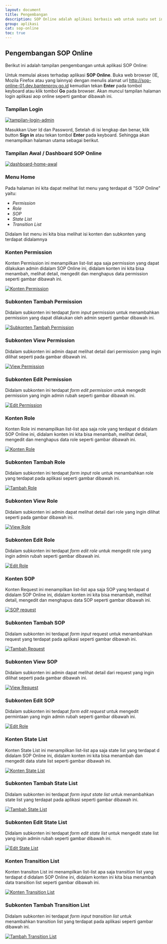```yaml
---
layout: document
title: Pengembangan
description: SOP Online adalah aplikasi berbasis web untuk suatu set instruksi (perintah kerja) terperinci dan tertulis yang harus diikuti untuk mencapai keseragaman dalam menjalankan suatu pekerjaan tertentu dengan berpedoman pada tujuan yang harus dicapai.
group: aplikasi
cat: sop-online
toc: true
---
```


## Pengembangan SOP Online

Berikut ini adalah tampilan pengembangan untuk aplikasi SOP Online:

Untuk memulai akses terhadap aplikasi **SOP Online**. Buka web browser (IE, Mozila Firefox atau yang lainnya) dengan menulis alamat url http://sop-online-01.dev.bantenprov.go.id kemudian tekan **Enter** pada tombol keyboard atau klik tombol **Go** pada browser. Akan muncul tampilan halaman login aplikasi aop online seperti gambar dibawah ini.

### Tampilan Login
[![tampilan-login-admin](/document/aplikasi/sop-online/images/pengembangan/sop-login.png)](http://sop-online-01.dev.bantenprov.go.id/login)

Masukkan User Id dan Password, Setelah di isi lengkap dan benar, klik button **Sign in** atau tekan tombol **Enter** pada keyboard. Sehingga akan menampilkan halaman utama sebagai berikut.

### Tampilan Awal / Dashboard SOP Online
[![dashboard-home-awal](/document/aplikasi/sop-online/images/pengembangan/sop-dashboard.png)](http://sop-online-01.dev.bantenprov.go.id/)

###  Menu Home
Pada halaman ini kita dapat melihat list menu yang terdapat di "SOP Online" yaitu:

- *Permission*
- *Role*
- *SOP*
- *State List*
- *Transition List*

Didalam list menu ini kita bisa melihat isi konten dan subkonten yang terdapat didalamnya

### Konten Permission
Konten Permission ini menampilkan list-list apa saja permission yang dapat dilakukan admin didalam SOP Online ini, didalam konten ini kita bisa menambah, melihat detail, mengedit dan menghapus data permission seperti gambar dibawah ini.

[![Konten Permission](/document/aplikasi/sop-online/images/pengembangan/sop-permission.png)](http://sop-online-01.dev.bantenprov.go.id/advancetrust/permission)

### Subkonten Tambah Permission
Didalam subkonten ini terdapat *form input* permission untuk menambahkan permission yang dapat dilakukan oleh admin seperti gambar dibawah ini.

[![Subkonten Tambah Permission](/document/aplikasi/sop-online/images/pengembangan/sop-permission-nambah.png)](http://sop-online-01.dev.bantenprov.go.id/advancetrust/permission/create)

### Subkonten View Permission
Didalam subkonten ini admin dapat melihat detail dari permission yang ingin dilihat seperti pada gambar dibawah ini.

[![View Permission](/document/aplikasi/sop-online/images/pengembangan/sop-permission-view.png)](http://sop-online-01.dev.bantenprov.go.id/advancetrust/permission/1/show)

### Subkonten Edit Permission
Didalam subkonten ini terdapat *form edit permission* untuk mengedit permission yang ingin admin rubah seperti gambar dibawah ini.

[![Edit Permission](/document/aplikasi/sop-online/images/pengembangan/sop-permission-edit.png)](http://sop-online-01.dev.bantenprov.go.id/advancetrust/permission/1/edit)

### Konten Role
Konten Role ini menampilkan list-list apa saja role yang terdapat d didalam SOP Online ini, didalam konten ini kita bisa menambah, melihat detail, mengedit dan menghapus data role seperti gambar dibawah ini.

[![Konten Role](/document/aplikasi/sop-online/images/pengembangan/sop-role.png)](http://sop-online-01.dev.bantenprov.go.id/advancetrust/role)

### Subkonten Tambah Role
Didalam subkonten ini terdapat *form input* role untuk menambahkan role yang terdapat pada aplikasi seperti gambar dibawah ini.

[![Tambah Role](/document/aplikasi/sop-online/images/pengembangan/sop-role-nambah.png)](http://sop-online-01.dev.bantenprov.go.id/advancetrust/role/create)

### Subkonten View Role
Didalam subkonten ini admin dapat melihat detail dari role yang ingin dilihat seperti pada gambar dibawah ini.

[![View Role](/document/aplikasi/sop-online/images/pengembangan/sop-role-view.png)](http://sop-online-01.dev.bantenprov.go.id/advancetrust/role/1/show)

### Subkonten Edit Role
Didalam subkonten ini terdapat *form edit role* untuk mengedit role yang ingin admin rubah seperti gambar dibawah ini.

[![Edit Role](/document/aplikasi/sop-online/images/pengembangan/sop-role-edit.png)](http://sop-online-01.dev.bantenprov.go.id/advancetrust/role/1/edit)

### Konten SOP
Konten Request ini menampilkan list-list apa saja SOP yang terdapat d didalam SOP Online ini, didalam konten ini kita bisa menambah, melihat detail, mengedit dan menghapus data SOP seperti gambar dibawah ini.

[![SOP request](/document/aplikasi/sop-online/images/pengembangan/sop-request.png)](http://sop-online-01.dev.bantenprov.go.id/request)

### Subkonten Tambah SOP
Didalam subkonten ini terdapat *form input* request untuk menambahkan request yang terdapat pada aplikasi seperti gambar dibawah ini.

[![Tambah Request](/document/aplikasi/sop-online/images/pengembangan/sop-request-nambah.png)](http://sop-online-01.dev.bantenprov.go.id/request/create)

### Subkonten View SOP
Didalam subkonten ini admin dapat melihat detail dari request yang ingin dilihat seperti pada gambar dibawah ini.

[![View Request](/document/aplikasi/sop-online/images/pengembangan/sop-request-view.png)](http://sop-online-01.dev.bantenprov.go.id/request/1)

### Subkonten Edit SOP
Didalam subkonten ini terdapat *form edit request* untuk mengedit permintaan yang ingin admin rubah seperti gambar dibawah ini.

[![Edit Role](/document/aplikasi/sop-online/images/pengembangan/sop-request-edit.png)](http://sop-online-01.dev.bantenprov.go.id/request/edit/1)

### Konten State List
Konten State List ini menampilkan list-list apa saja state list yang terdapat d didalam SOP Online ini, didalam konten ini kita bisa menambah dan  mengedit data state list seperti gambar dibawah ini.

[![Konten State List](/document/aplikasi/sop-online/images/pengembangan/sop-state-list.png)](http://sop-online-01.dev.bantenprov.go.id/workflow/state)

### Subkonten Tambah State List
Didalam subkonten ini terdapat *form input state list* untuk menambahkan state list yang terdapat pada aplikasi seperti gambar dibawah ini.

[![Tambah State List](/document/aplikasi/sop-online/images/pengembangan/sop-state-list-nambah.png)](http://sop-online-01.dev.bantenprov.go.id/workflow/state/create)

### Subkonten Edit State List
Didalam subkonten ini terdapat *form edit state list* untuk mengedit state list yang ingin admin rubah seperti gambar dibawah ini.

[![Edit State List](/document/aplikasi/sop-online/images/pengembangan/sop-state-list-edit.png)](http://sop-online-01.dev.bantenprov.go.id/workflow/state/1/edit)

### Konten Transition List
Konten transiton List ini menampilkan list-list apa saja transition list yang terdapat d didalam SOP Online ini, didalam konten ini kita bisa menambah data transition list seperti gambar dibawah ini.

[![Konten Transition List](/document/aplikasi/sop-online/images/pengembangan/sop-transition-list.png)](http://sop-online-01.dev.bantenprov.go.id/workflow/transition)

### Subkonten Tambah Transition List
Didalam subkonten ini terdapat *form input transition list* untuk menambahkan transition list yang terdapat pada aplikasi seperti gambar dibawah ini.

[![Tambah Transition List](/document/aplikasi/sop-online/images/pengembangan/sop-transition-list-nambah.png)](http://sop-online-01.dev.bantenprov.go.id/workflow/transition/create)